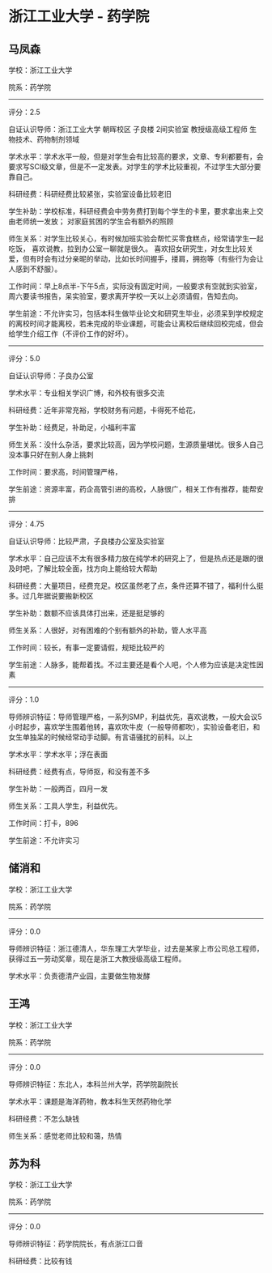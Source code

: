 # 浙江工业大学 - 药学院

## 马凤森

学校：浙江工业大学

院系：药学院

* * *

评分：2.5

自证认识导师：浙江工业大学 朝晖校区 子良楼 2间实验室
教授级高级工程师 生物技术、药物制剂领域

学术水平：学术水平一般，但是对学生会有比较高的要求，文章、专利都要有，会要求写SCI级文章，但是不一定发表。对学生的学术比较重视，不过学生大部分要靠自己。

科研经费：科研经费比较紧张，实验室设备比较老旧

学生补助：学校标准，科研经费会中劳务费打到每个学生的卡里，要求拿出来上交由老师统一发放；
对家庭贫困的学生会有额外的照顾

师生关系：对学生比较关心，有时候加班实验会帮忙买零食糕点，经常请学生一起吃饭，
喜欢说教，拉到办公室一聊就是很久。
喜欢招女研究生，对女生比较关爱，但有时会有过分亲昵的举动，比如长时间握手，搂肩，拥抱等（有些行为会让人感到不舒服）。

工作时间：早上8点半-下午5点，实际没有固定时间，一般要求有空就到实验室，周六要读书报告，呆实验室，要求离开学校一天以上必须请假，告知去向。

学生前途：不允许实习，包括本科生做毕业论文和研究生毕业，必须呆到学校规定的离校时间才能离校，若未完成的毕业课题，可能会让离校后继续回校完成，但会给学生介绍工作（不评价工作的好坏）。

* * *

评分：5.0

自证认识导师：子良办公室

学术水平：专业相关学识广博，和外校有很多交流

科研经费：近年非常充裕，学校财务有问题，卡得死不给花，

学生补助：经费足，补助足，小福利丰富

师生关系：没什么杂活，要求比较高，因为学校问题，生源质量堪忧。很多人自己没本事只好在别人身上挑刺

工作时间：要求高，时间管理严格，

学生前途：资源丰富，药企高管引进的高校，人脉很广，相关工作有推荐，能帮安排

* * *

评分：4.75

自证认识导师：比较严肃，子良楼办公室及实验室

学术水平：自己应该不太有很多精力放在纯学术的研究上了，但是热点还是跟的很及时吧，了解比较全面，找方向上能给较大帮助

科研经费：大量项目，经费充足。校区虽然老了点，条件还算不错了，福利什么挺多。过几年据说要搬新校区

学生补助：数额不应该具体打出来，还是挺足够的

师生关系：人很好，对有困难的个别有额外的补助，管人水平高

工作时间：较长，有事一定要请假，规矩比较严的

学生前途：人脉多，能帮着找。不过主要还是看个人吧，个人修为应该是决定性因素

* * *

评分：1.0

导师辨识特征：导师管理严格，一系列SMP，利益优先，喜欢说教，一般大会议5小时起步，喜欢学生围着他转，喜欢吹牛皮（一般导师都吹），实验设备老旧，和女生单独呆的时候经常动手动脚。有言语骚扰的前科。以上

学术水平：学术水平；浮在表面

科研经费：经费有点，导师抠，和没有差不多

学生补助：一般两百，四月一发

师生关系：工具人学生，利益优先。

工作时间：打卡，896

学生前途：不允许实习

## 储消和

学校：浙江工业大学

院系：药学院

* * *

评分：0.0

导师辨识特征：浙江德清人，华东理工大学毕业，过去是某家上市公司总工程师，获得过五一劳动奖章，现在是浙工大教授级高级工程师。

学术水平：负责德清产业园，主要做生物发酵

## 王鸿

学校：浙江工业大学

院系：药学院

* * *

评分：0.0

导师辨识特征：东北人，本科兰州大学，药学院副院长

学术水平：课题是海洋药物，教本科生天然药物化学

科研经费：不怎么缺钱

师生关系：感觉老师比较和蔼，热情

## 苏为科

学校：浙江工业大学

院系：药学院

* * *

评分：0.0

导师辨识特征：药学院院长，有点浙江口音

科研经费：比较有钱